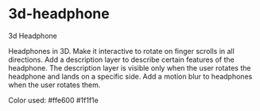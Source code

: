# 3d-headphone
3d Headphone

Headphones in 3D. Make it interactive to rotate on finger scrolls in all
directions. Add a description layer to describe certain features of the headphone.
The description layer is visible only when the user rotates the headphone and lands on a specific side.
Add a motion blur to headphones when the user rotates them.

Color used: 
#ffe600
#1f1f1e
